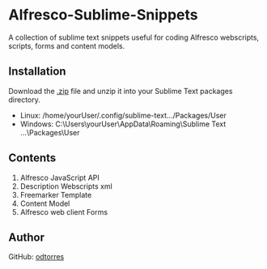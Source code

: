 # Alfresco-Sublime-Snippets
A collection of sublime text snippets useful for coding Alfresco webscripts, scripts, forms and content models.

## Installation

 Download the [.zip](https://github.com/odtorres/Alfresco-Sublime-Snippets/archive/master.zip) file and unzip it into your Sublime Text packages directory.

 * Linux: /home/yourUser/.config/sublime-text.../Packages/User
 * Windows: C:\Users\yourUser\AppData\Roaming\Sublime Text ...\Packages\User

## Contents
1. Alfresco JavaScript API
2. Description Webscripts xml
3. Freemarker Template
4. Content Model
5. Alfresco web client Forms

## Author
GitHub: [odtorres](https://github.com/odtorres)


